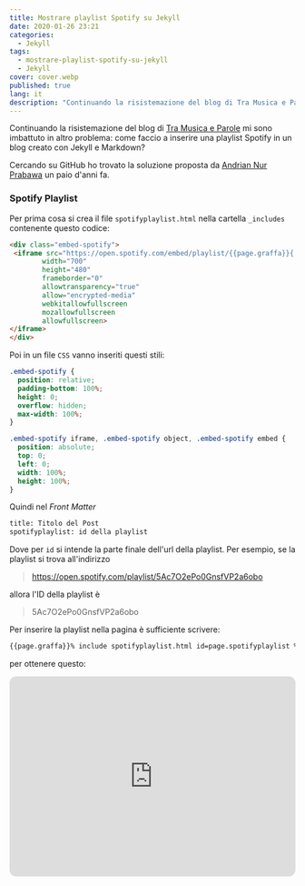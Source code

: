 ```yaml
---
title: Mostrare playlist Spotify su Jekyll
date: 2020-01-26 23:21
categories:
  - Jekyll
tags:
  - mostrare-playlist-spotify-su-jekyll
  - Jekyll
cover: cover.webp
published: true
lang: it
description: "Continuando la risistemazione del blog di Tra Musica e Parole mi sono imbattuto in altro problema: come faccio a inserire una playlist Spotify in un blog creato con Jekyll e Markdown? Cercando su Github ho trovato la soluzione proposta da Andrian Nur Prabawa un paio d'anni fa."
---
```

Continuando la risistemazione del blog di [Tra Musica e Parole](https://el3um4s.github.io/tra-musica-e-parole/) mi sono imbattuto in altro problema: come faccio a inserire una playlist Spotify in un blog creato con Jekyll e Markdown?

Cercando su GitHub ho trovato la soluzione proposta da [Andrian Nur Prabawa](https://github.com/andriannp/spotify-embed-on-Jekyll) un paio d'anni fa.

### Spotify Playlist

Per prima cosa si crea il file `spotifyplaylist.html` nella cartella `_includes` contenente questo codice:

~~~html
<div class="embed-spotify">
 <iframe src="https://open.spotify.com/embed/playlist/{{page.graffa}}{ include.id }}"
        width="700"
        height="480"
        frameborder="0"
        allowtransparency="true"
        allow="encrypted-media"
        webkitallowfullscreen
        mozallowfullscreen
        allowfullscreen>
</iframe>
</div>
~~~

Poi in un file `CSS` vanno inseriti questi stili:

~~~css
.embed-spotify {
  position: relative;
  padding-bottom: 100%;
  height: 0;
  overflow: hidden;
  max-width: 100%;
}

.embed-spotify iframe, .embed-spotify object, .embed-spotify embed {
  position: absolute;
  top: 0;
  left: 0;
  width: 100%;
  height: 100%;
}
~~~

Quindi nel _Front Matter_

~~~html
title: Titolo del Post
spotifyplaylist: id della playlist
~~~

Dove per `id` si intende la parte finale dell'url della playlist. Per esempio, se la playlist si trova all'indirizzo

> https://open.spotify.com/playlist/5Ac7O2ePo0GnsfVP2a6obo

allora l'ID della playlist è

> 5Ac7O2ePo0GnsfVP2a6obo

Per inserire la playlist nella pagina è sufficiente scrivere:

~~~html
{{page.graffa}}% include spotifyplaylist.html id=page.spotifyplaylist %}
~~~

per ottenere questo:

<iframe style="border-radius:12px" src="https://open.spotify.com/embed/playlist/45CY1ew8hhpneWyTyUrOIj?utm_source=generator" width="100%" height="352" frameBorder="0" allowfullscreen="" allow="autoplay; clipboard-write; encrypted-media; fullscreen; picture-in-picture" loading="lazy" title="Spotify"></iframe>